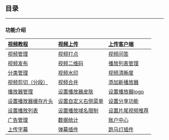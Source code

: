## 目录

---

### 功能介绍

| [视频教程](http://doc.bokecc.com/vod/manual/video/) | [视频上传](http://doc.bokecc.com/vod/manual/videomanager/upload/) | [上传客户端](http://doc.bokecc.com/vod/manual/ICC/) |
| :--- | :--- | :--- |
| [视频管理](http://doc.bokecc.com/index.php?c=content&a=list&catid=296) | [视频打点](http://doc.bokecc.com/index.php?c=content&a=list&catid=297) | [视频问答](http://doc.bokecc.com/index.php?c=content&a=list&catid=298) |
| [视频发布](http://doc.bokecc.com/index.php?c=content&a=list&catid=299) | [视频二维码](http://doc.bokecc.com/index.php?c=content&a=list&catid=300) | [播放列表管理](http://doc.bokecc.com/vod/manual/videomanager/playlist/) |
| [分类管理](http://doc.bokecc.com/vod/manual/videomanager/sort/) | [视频水印](http://doc.bokecc.com/vod/manual/videomanager/marking/) | [视频清晰度](http://doc.bokecc.com/vod/manual/videomanager/clarity/) |
| [视频剪切（分段）](http://doc.bokecc.com/index.php?c=content&a=list&catid=301) | [视频合并](http://doc.bokecc.com/index.php?c=content&a=list&catid=302) | [添加新播放器](http://doc.bokecc.com/index.php?c=content&a=list&catid=303) |
| [播放器管理](http://doc.bokecc.com/index.php?c=content&a=list&catid=304) | [设置播放器皮肤](http://doc.bokecc.com/index.php?c=content&a=list&catid=305) | [设置播放器logo](http://doc.bokecc.com/index.php?c=content&a=list&catid=306) |
| [设置播放器缓存片头](http://doc.bokecc.com/index.php?c=content&a=list&catid=307) | [设置自定义右侧菜单](http://doc.bokecc.com/index.php?c=content&a=list&catid=308) | [设置分享功能](http://doc.bokecc.com/index.php?c=content&a=list&catid=309) |
| [设置播放列表](http://doc.bokecc.com/index.php?c=content&a=list&catid=310) | [设置播放域名限制](http://doc.bokecc.com/index.php?c=content&a=list&catid=311) | [设置片尾视频推荐](http://doc.bokecc.com/index.php?c=content&a=list&catid=312) |
| [广告管理](http://doc.bokecc.com/vod/manual/ad/) | [数据统计](http://doc.bokecc.com/vod/manual/count/) | [账户中心](http://doc.bokecc.com/vod/manual/account/) |
| [上传字幕](http://doc.bokecc.com/index.php?c=content&a=list&catid=320) | [弹幕插件](http://doc.bokecc.com/index.php?c=content&a=list&catid=317) | [跑马灯插件](http://doc.bokecc.com/index.php?c=content&a=list&catid=318) |

  


